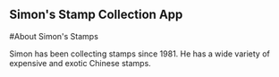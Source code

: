 Simon's Stamp Collection App
---

#About Simon's Stamps

Simon has been collecting stamps since 1981.  He has a wide variety of expensive and exotic Chinese stamps.
